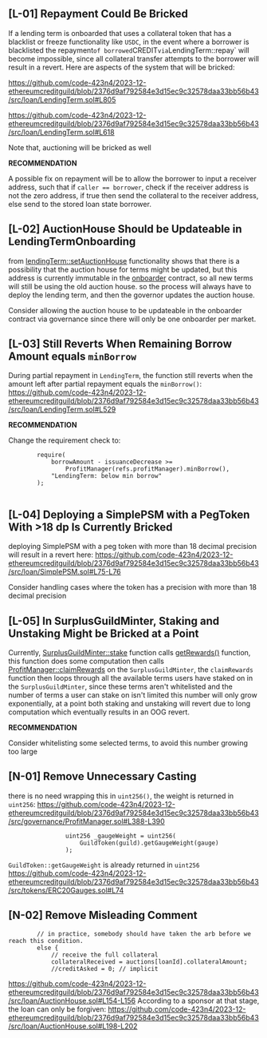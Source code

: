 
## [L-01] Repayment Could Be Bricked
If a lending term is onboarded that uses a collateral token that has a blacklist or freeze functionality like `USDC`, in the event where a borrower is blacklisted the repayment` of borrowed `CREDIT` via `LendingTerm::repay` will become impossible, since all collateral transfer attempts to the borrower will result in a revert.
Here are aspects of the system that will be bricked:

https://github.com/code-423n4/2023-12-ethereumcreditguild/blob/2376d9af792584e3d15ec9c32578daa33bb56b43/src/loan/LendingTerm.sol#L805

https://github.com/code-423n4/2023-12-ethereumcreditguild/blob/2376d9af792584e3d15ec9c32578daa33bb56b43/src/loan/LendingTerm.sol#L618


Note that, auctioning will be bricked as well

**RECOMMENDATION**

A possible fix on repayment will be to allow the borrower to input a receiver address, such that if `caller == borrower`, check if the receiver address is not the zero address, if true then send the collateral to the receiver address, else send to the stored loan state borrower.

## [L-02] AuctionHouse Should be Updateable in LendingTermOnboarding

from [lendingTerm::setAuctionHouse](https://github.com/code-423n4/2023-12-ethereumcreditguild/blob/2376d9af792584e3d15ec9c32578daa33bb56b43/src/loan/LendingTerm.sol#L829) functionality shows that there is a possibility that the auction house for terms might be updated, but this address is currently immutable in the [onboarder](https://github.com/code-423n4/2023-12-ethereumcreditguild/blob/2376d9af792584e3d15ec9c32578daa33bb56b43/src/governance/LendingTermOnboarding.sol#L43) contract, so all new terms will still be using the old auction house. so the process will always have to deploy the lending term, and then the governor updates the auction house.

Consider allowing the auction house to be updateable in the onboarder contract via governance since there will only be one onboarder per market.

## [L-03] Still Reverts When Remaining Borrow Amount equals `minBorrow`

During partial repayment in `LendingTerm`, the function still reverts when the amount left after partial repayment equals the `minBorrow()`:
https://github.com/code-423n4/2023-12-ethereumcreditguild/blob/2376d9af792584e3d15ec9c32578daa33bb56b43/src/loan/LendingTerm.sol#L529

**RECOMMENDATION**

Change the requirement check to:
```solidity
        require(
            borrowAmount - issuanceDecrease >=
                ProfitManager(refs.profitManager).minBorrow(),
            "LendingTerm: below min borrow"
        );


```

## [L-04] Deploying a SimplePSM with a PegToken With >18 dp Is Currently Bricked
deploying SimplePSM with a peg token with more than 18 decimal precision will result in a revert here:
https://github.com/code-423n4/2023-12-ethereumcreditguild/blob/2376d9af792584e3d15ec9c32578daa33bb56b43/src/loan/SimplePSM.sol#L75-L76

Consider handling cases where the token has a precision with more than 18 decimal precision

## [L-05] In SurplusGuildMinter, Staking and Unstaking Might be Bricked at a Point

Currently, [SurplusGuildMinter::stake](https://github.com/code-423n4/2023-12-ethereumcreditguild/blob/2376d9af792584e3d15ec9c32578daa33bb56b43/src/loan/SurplusGuildMinter.sol#L114-L156) function calls [getRewards()](https://github.com/code-423n4/2023-12-ethereumcreditguild/blob/2376d9af792584e3d15ec9c32578daa33bb56b43/src/loan/SurplusGuildMinter.sol#L216) function, this function does some computation then calls [ProfitManager::claimRewards](https://github.com/code-423n4/2023-12-ethereumcreditguild/blob/2376d9af792584e3d15ec9c32578daa33bb56b43/src/governance/ProfitManager.sol#L439-L449) on the `SurplusGuildMinter`, the `claimRewards` function then loops through all the available terms users have staked on in the `SurplusGuildMinter`, since these terms aren't whitelisted and the number of terms a user can stake on isn't limited this number will only grow exponentially, at a point both staking and unstaking will revert due to long computation which eventually results in an OOG revert.

**RECOMMENDATION**

Consider whitelisting some selected terms, to avoid this number growing too large

## [N-01] Remove Unnecessary Casting
there is no need wrapping this in `uint256()`, the weight is returned in `uint256`:
https://github.com/code-423n4/2023-12-ethereumcreditguild/blob/2376d9af792584e3d15ec9c32578daa33bb56b43/src/governance/ProfitManager.sol#L388-L390
```solidity
                uint256 _gaugeWeight = uint256(
                    GuildToken(guild).getGaugeWeight(gauge)
                );
```
`GuildToken::getGaugeWeight` is already returned in `uint256`
https://github.com/code-423n4/2023-12-ethereumcreditguild/blob/2376d9af792584e3d15ec9c32578daa33bb56b43/src/tokens/ERC20Gauges.sol#L74

## [N-02] Remove Misleading Comment
```
        // in practice, somebody should have taken the arb before we reach this condition.
        else {
            // receive the full collateral
            collateralReceived = auctions[loanId].collateralAmount;
            //creditAsked = 0; // implicit
```
https://github.com/code-423n4/2023-12-ethereumcreditguild/blob/2376d9af792584e3d15ec9c32578daa33bb56b43/src/loan/AuctionHouse.sol#L154-L156
According to a sponsor at that stage, the loan can only be forgiven:
https://github.com/code-423n4/2023-12-ethereumcreditguild/blob/2376d9af792584e3d15ec9c32578daa33bb56b43/src/loan/AuctionHouse.sol#L198-L202